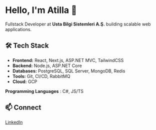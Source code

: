 # Hello, I'm Atilla 👋

Fullstack Developer at **Usta Bilgi Sistemleri A.Ş.** building scalable web applications.

## 🛠️ Tech Stack
- **Frontend:** React, Next.js, ASP.NET MVC, TailwindCSS  
- **Backend:** Node.js, ASP.NET Core 
- **Databases:** PostgreSQL, SQL Server, MongoDB, Redis  
- **Tools:** Git, CI/CD, RabbitMQ
- **Cloud:** GCP

**Programming Languages** : C#, JS/TS

## 📫 Connect
[LinkedIn](https://www.linkedin.com/in/atilla-sina-p)
